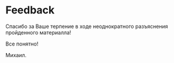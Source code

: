 # Feedback

Спасибо за Ваше терпение в ходе неоднократного разъяснения пройденного материалла!

Все понятно!

Михаил.
